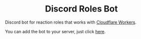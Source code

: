 <div align="center">
    <h1>Discord Roles Bot</h1>
</div>

Discord bot for reaction roles that works with [Cloudflare Workers](https://workers.cloudflare.com/).

You can add the bot to your server, just click [here](https://discord.com/api/oauth2/authorize?client_id=905540851718037565&permissions=268435456&scope=bot%20applications.commands).